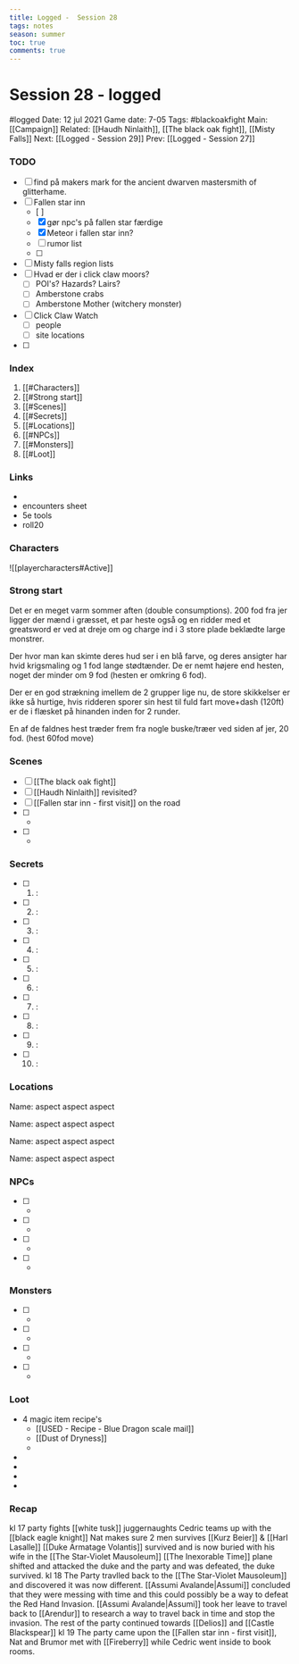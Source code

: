 ---title: Logged -  Session 28tags: notesseason: summertoc: truecomments: true---
# Session 28 - logged
#logged 
Date: 12 jul 2021
Game date: 7-05
Tags: #blackoakfight
Main:[[Campaign]] Related: [[Haudh Ninlaith]], [[The black oak fight]], [[Misty Falls]]
Next: [[Logged - Session 29]]
Prev: [[Logged - Session 27]]

### TODO
- [ ] find på makers mark for the ancient dwarven mastersmith of glitterhame.
- [ ] Fallen star inn
	- [ ] 
	- [x] gør npc's på fallen star færdige
	- [x] Meteor i fallen star inn?
	- [ ] rumor list
	- [ ] 
- [ ] Misty falls region lists
- [ ] Hvad er der i click claw moors?
	- [ ] POI's? Hazards? Lairs?
	- [ ] Amberstone crabs
	- [ ] Amberstone Mother (witchery monster)
- [ ] Click Claw Watch
	- [ ] people
	- [ ] site locations
- [ ] 
### Index
1. [[#Characters]]
2. [[#Strong start]]
3. [[#Scenes]]
4. [[#Secrets]]
5. [[#Locations]]
6. [[#NPCs]]
7. [[#Monsters]]
8. [[#Loot]]

### Links
- 
- encounters sheet
- 5e tools
- roll20

### Characters
![[playercharacters#Active]]
### Strong start
Det er en meget varm sommer aften (double consumptions). 200 fod fra jer ligger der mænd i græsset, et par heste også og en ridder med et greatsword er ved at dreje om og charge ind i 3 store plade beklædte large monstrer. 

Der hvor man kan skimte deres hud ser i en blå farve, og deres ansigter har hvid krigsmaling og 1 fod lange stødtænder. De er nemt højere end hesten, noget der minder om 9 fod (hesten er omkring 6 fod).

Der er en god strækning imellem de 2 grupper lige nu, de store skikkelser er ikke så hurtige, hvis ridderen sporer sin hest til fuld fart move+dash (120ft) er de i flæsket på hinanden inden for 2 runder. 

En af de faldnes hest træder frem fra nogle buske/træer ved siden af jer, 20 fod.  (hest 60fod move)

### Scenes
- [ ] [[The black oak fight]]
- [ ] [[Haudh Ninlaith]] revisited?
- [ ] [[Fallen star inn - first visit]] on the road
- [ ] *
- [ ] *  

### Secrets
- [ ] 1. : 
- [ ] 2. :
- [ ] 3. :
- [ ] 4. :
- [ ] 5. :
- [ ] 6. :
- [ ] 7. :
- [ ] 8. :
- [ ] 9. :
- [ ] 10. :

### Locations
Name:
aspect
aspect
aspect

Name:
aspect
aspect
aspect

Name:
aspect
aspect
aspect

Name:
aspect
aspect
aspect

### NPCs
- [ ] * 
- [ ] * 
- [ ] * 
- [ ] * 

### Monsters
- [ ] * 
- [ ] * 
- [ ] * 
- [ ] * 

### Loot
* 4 magic item recipe's
	* [[USED - Recipe - Blue Dragon scale mail]]
	* [[Dust of Dryness]]
	* 
* 
* 
* 
* 

### Recap
kl 17
party fights [[white tusk]] juggernaughts
Cedric teams up with the [[black eagle knight]]
Nat makes sure 2 men survives [[Kurz Beier]] & [[Harl Lasalle]]
[[Duke Armatage Volantis]] survived and is now buried with his wife in the [[The Star-Violet Mausoleum]]
[[The Inexorable Time]] plane shifted and attacked the duke and the party and was defeated, the duke survived.
kl 18
The Party travlled back to the [[The Star-Violet Mausoleum]] and discovered it was now different.
[[Assumi Avalande|Assumi]] concluded that they were messing with time and this could possibly be a way to defeat the Red Hand Invasion. 
[[Assumi Avalande|Assumi]] took her leave to travel back to [[Arendur]] to research a way to travel back in time and stop the invasion.
The rest of the party continued towards [[Delios]] and [[Castle Blackspear]]
kl 19
The party came upon the [[Fallen star inn - first visit]], Nat and Brumor met with [[Fireberry]] while Cedric went inside to book rooms.

